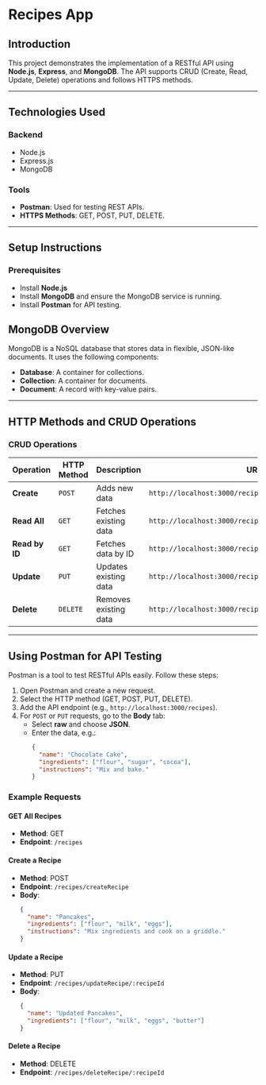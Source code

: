 # Recipes App

## Introduction
This project demonstrates the implementation of a RESTful API using **Node.js**, **Express**, and **MongoDB**. 
The API supports CRUD (Create, Read, Update, Delete) operations and follows HTTPS methods.

---

## Technologies Used
### Backend
- Node.js
- Express.js
- MongoDB

### Tools
- **Postman**: Used for testing REST APIs.
- **HTTPS Methods**: GET, POST, PUT, DELETE.

---

## Setup Instructions
### Prerequisites
- Install **Node.js** 
- Install **MongoDB** and ensure the MongoDB service is running.
- Install **Postman** for API testing.

## MongoDB Overview
MongoDB is a NoSQL database that stores data in flexible, JSON-like documents. It uses the following components:
- **Database**: A container for collections.
- **Collection**: A container for documents.
- **Document**: A record with key-value pairs.

---

## HTTP Methods and CRUD Operations
### CRUD Operations
| Operation      | HTTP Method | Description              | URL                                                   |
|----------------|-------------|--------------------------|-------------------------------------------------------|
| **Create**     | `POST`      | Adds new data            | `http://localhost:3000/recipes/createRecipe`          |
| **Read All**   | `GET`       | Fetches existing data    | `http://localhost:3000/recipes/`                      |
| **Read by ID** | `GET`       | Fetches data by ID       | `http://localhost:3000/recipes/:orderId`              |
| **Update**     | `PUT`       | Updates existing data    | `http://localhost:3000/recipes/updateRecipe/:recipeId`|
| **Delete**     | `DELETE`    | Removes existing data    | `http://localhost:3000/recipes/deleteRecipe/:recipeId`|

---

## Using Postman for API Testing
Postman is a tool to test RESTful APIs easily. Follow these steps:

1. Open Postman and create a new request.
2. Select the HTTP method (GET, POST, PUT, DELETE).
3. Add the API endpoint (e.g., `http://localhost:3000/recipes`).
4. For `POST` or `PUT` requests, go to the **Body** tab:
   - Select **raw** and choose **JSON**.
   - Enter the data, e.g.:
     ```json
     {
       "name": "Chocolate Cake",
       "ingredients": ["flour", "sugar", "cocoa"],
       "instructions": "Mix and bake."
     }
     ```

### Example Requests
#### GET All Recipes
- **Method**: GET  
- **Endpoint**: `/recipes`

#### Create a Recipe
- **Method**: POST  
- **Endpoint**: `/recipes/createRecipe`  
- **Body**:
  ```json
  {
    "name": "Pancakes",
    "ingredients": ["flour", "milk", "eggs"],
    "instructions": "Mix ingredients and cook on a griddle."
  }
  ```

#### Update a Recipe
- **Method**: PUT  
- **Endpoint**: `/recipes/updateRecipe/:recipeId`  
- **Body**:
  ```json
  {
    "name": "Updated Pancakes",
    "ingredients": ["flour", "milk", "eggs", "butter"]
  }
  ```

#### Delete a Recipe
- **Method**: DELETE  
- **Endpoint**: `/recipes/deleteRecipe/:recipeId`
